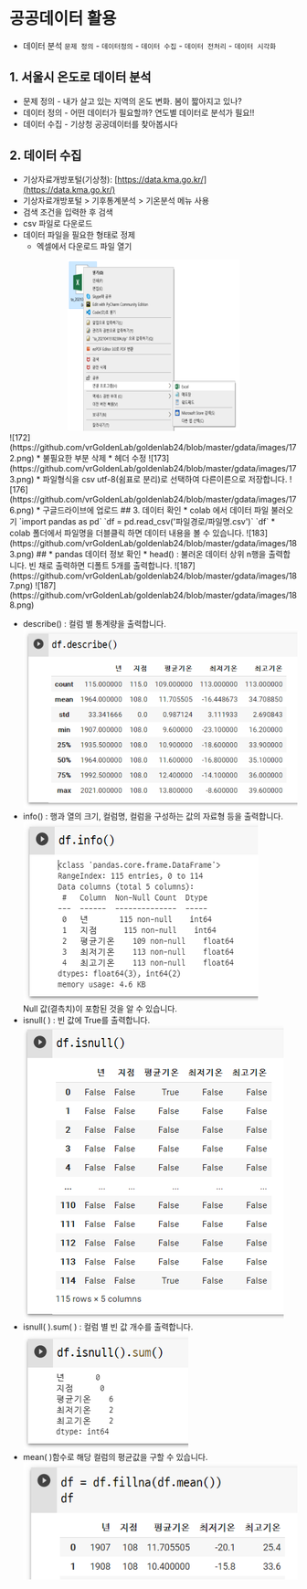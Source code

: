 # 공공데이터 활용

* 데이터 분석 
  `문제 정의` - `데이터정의` - `데이터 수집` - `데이터 전처리` - `데이터 시각화` 

## 1. 서울시 온도로 데이터 분석 
* 문제 정의 - 내가 살고 있는 지역의 온도 변화. 봄이 짧아지고 있나?
* 데이터 정의 - 어떤 데이터가 필요할까? 연도별 데이터로 분석가 필요!!
* 데이터 수집 - 기상청 공공데이터를 찾아봅시다

## 2. 데이터 수집 
* 기상자료개방포털(기상청): [https://data.kma.go.kr/](https://data.kma.go.kr/)
* 기상자료개방포털 > 기후통계분석 > 기온분석 메뉴 사용
* 검색 조건을 입력한 후 검색
* csv 파일로 다운로드
* 데이터 파일을 필요한 형태로 정제
  * 엑셀에서 다운로드 파일 열기
<center><img src="https://github.com/vrGoldenLab/goldenlab24/blob/master/gdata/images/172.png" width="300" height="300"></center>
![172](https://github.com/vrGoldenLab/goldenlab24/blob/master/gdata/images/172.png)
  * 불필요한 부분 삭제
  * 헤더 수정
![173](https://github.com/vrGoldenLab/goldenlab24/blob/master/gdata/images/173.png)
  * 파일형식을 csv utf-8(쉼표로 분리)로 선택하여 다른이른으로 저장합니다.
![176](https://github.com/vrGoldenLab/goldenlab24/blob/master/gdata/images/176.png)
  * 구글드라이브에 업로드 
## 3. 데이터 확인 
* colab 에서 데이터 파일 불러오기  
  `import pandas as pd`  
  `df = pd.read_csv('파일경로/파일명.csv')`  
  `df`  
* colab 폴더에서 파일명을 더블클릭 하면 데이터 내용을 볼 수 있습니다. 
![183](https://github.com/vrGoldenLab/goldenlab24/blob/master/gdata/images/183.png)
## * pandas 데이터 정보 확인  
* head() : 불러온 데이터 상위 n행을 출력합니다. 빈 채로 출력하면 디폴트 5개를 출력합니다.   
![187](https://github.com/vrGoldenLab/goldenlab24/blob/master/gdata/images/187.png) 
![187](https://github.com/vrGoldenLab/goldenlab24/blob/master/gdata/images/188.png)

* describe() : 컬럼 별 통계량을 출력합니다.  
![192](https://github.com/vrGoldenLab/goldenlab24/blob/master/gdata/images/192.png)  
* info() : 행과 열의 크기, 컬럼명, 컬럼을 구성하는 값의 자료형 등을 출력합니다.  
![193](https://github.com/vrGoldenLab/goldenlab24/blob/master/gdata/images/193.png)  
  Null 값(결측치)이 포함된 것을 알 수 있습니다.  
* isnull( ) : 빈 값에 True를 출력합니다.  
![197](https://github.com/vrGoldenLab/goldenlab24/blob/master/gdata/images/197.png)  
*  isnull( ).sum( ) : 컬럼 별 빈 값 개수를 출력합니다.   
![198](https://github.com/vrGoldenLab/goldenlab24/blob/master/gdata/images/198.png) 
* mean( )함수로 해당 컬럼의 평균값을 구할 수 있습니다.  
![199](https://github.com/vrGoldenLab/goldenlab24/blob/master/gdata/images/199.png) 


